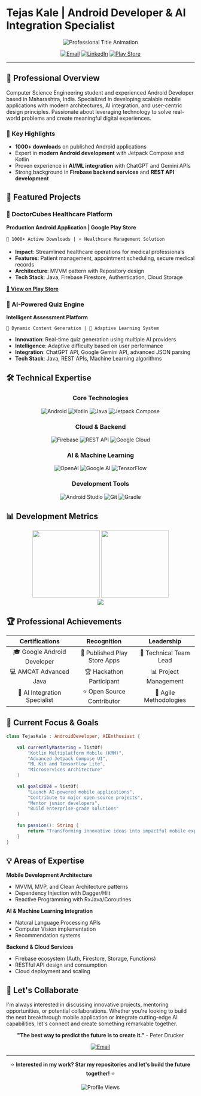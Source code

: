 # Tejas Kale | Android Developer & AI Integration Specialist

<div align="center">
  <img src="https://readme-typing-svg.herokuapp.com?font=Inter&size=24&duration=3000&pause=1000&color=0EA5E9&center=true&vCenter=true&width=600&lines=Senior+Android+Developer;AI+%26+Machine+Learning+Enthusiast;Published+App+Developer;Open+Source+Contributor" alt="Professional Title Animation" />
</div>

<div align="center">
  
[![Email](https://img.shields.io/badge/📧_cse.tejas@gmail.com-0EA5E9?style=flat-square&logoColor=white)](mailto:cse.tejas@gmail.com)
[![LinkedIn](https://img.shields.io/badge/LinkedIn-0A66C2?style=flat-square&logo=linkedin&logoColor=white)](https://www.linkedin.com/in/tejas-kale-65419a24b)
[![Play Store](https://img.shields.io/badge/Play_Store_Developer-34A853?style=flat-square&logo=google-play&logoColor=white)](https://play.google.com/store/apps/details?id=com.tvm.doctorcube)

</div>

---

## 🎯 Professional Overview

Computer Science Engineering student and experienced Android Developer based in Maharashtra, India. Specialized in developing scalable mobile applications with modern architectures, AI integration, and user-centric design principles. Passionate about leveraging technology to solve real-world problems and create meaningful digital experiences.

### 🚀 Key Highlights
- **1000+ downloads** on published Android applications
- Expert in **modern Android development** with Jetpack Compose and Kotlin
- Proven experience in **AI/ML integration** with ChatGPT and Gemini APIs
- Strong background in **Firebase backend services** and **REST API development**

## 💼 Featured Projects

### 🏥 DoctorCubes Healthcare Platform
**Production Android Application | Google Play Store**
```
📱 1000+ Active Downloads | ⭐ Healthcare Management Solution
```
- **Impact**: Streamlined healthcare operations for medical professionals
- **Features**: Patient management, appointment scheduling, secure medical records
- **Architecture**: MVVM pattern with Repository design
- **Tech Stack**: Java, Firebase Firestore, Authentication, Cloud Storage

[**📱 View on Play Store**](https://play.google.com/store/apps/details?id=com.tvm.doctorcube)

### 🤖 AI-Powered Quiz Engine
**Intelligent Assessment Platform**
```
🎯 Dynamic Content Generation | 🧠 Adaptive Learning System
```
- **Innovation**: Real-time quiz generation using multiple AI providers
- **Intelligence**: Adaptive difficulty based on user performance
- **Integration**: ChatGPT API, Google Gemini API, advanced JSON parsing
- **Tech Stack**: Java, REST APIs, Machine Learning algorithms

## 🛠️ Technical Expertise

<div align="center">

### Core Technologies
![Android](https://img.shields.io/badge/Android_SDK-3DDC84?style=for-the-badge&logo=android&logoColor=white)
![Kotlin](https://img.shields.io/badge/Kotlin-7F52FF?style=for-the-badge&logo=kotlin&logoColor=white)
![Java](https://img.shields.io/badge/Java-ED8B00?style=for-the-badge&logo=openjdk&logoColor=white)
![Jetpack Compose](https://img.shields.io/badge/Jetpack_Compose-4285F4?style=for-the-badge&logo=jetpackcompose&logoColor=white)

### Cloud & Backend
![Firebase](https://img.shields.io/badge/Firebase-DD2C00?style=for-the-badge&logo=firebase&logoColor=white)
![REST API](https://img.shields.io/badge/REST_APIs-FF6B35?style=for-the-badge&logo=api&logoColor=white)
![Google Cloud](https://img.shields.io/badge/Google_Cloud-4285F4?style=for-the-badge&logo=google-cloud&logoColor=white)

### AI & Machine Learning
![OpenAI](https://img.shields.io/badge/OpenAI_API-412991?style=for-the-badge&logo=openai&logoColor=white)
![Google AI](https://img.shields.io/badge/Google_Gemini-4285F4?style=for-the-badge&logo=google&logoColor=white)
![TensorFlow](https://img.shields.io/badge/TensorFlow_Lite-FF6F00?style=for-the-badge&logo=tensorflow&logoColor=white)

### Development Tools
![Android Studio](https://img.shields.io/badge/Android_Studio-3DDC84?style=for-the-badge&logo=android-studio&logoColor=white)
![Git](https://img.shields.io/badge/Git-F05032?style=for-the-badge&logo=git&logoColor=white)
![Gradle](https://img.shields.io/badge/Gradle-02303A?style=for-the-badge&logo=gradle&logoColor=white)

</div>

## 📊 Development Metrics

<div align="center">
  <img height="180em" src="https://github-readme-stats.vercel.app/api?username=TG404-JV&show_icons=true&theme=github_dark&hide_border=true&count_private=true&include_all_commits=true&bg_color=0d1117&title_color=0EA5E9&icon_color=0EA5E9" />
  <img height="180em" src="https://github-readme-stats.vercel.app/api/top-langs/?username=TG404-JV&layout=compact&theme=github_dark&hide_border=true&bg_color=0d1117&title_color=0EA5E9" />
</div>

<div align="center">
  <img src="https://github-readme-streak-stats.herokuapp.com/?user=TG404-JV&theme=github-dark-blue&hide_border=true&background=0d1117&stroke=0EA5E9&ring=0EA5E9&fire=0EA5E9" />
</div>

## 🏆 Professional Achievements

<div align="center">

| **Certifications** | **Recognition** | **Leadership** |
|:---:|:---:|:---:|
| 🎓 Google Android Developer | 📱 Published Play Store Apps | 👥 Technical Team Lead |
| 💻 AMCAT Advanced Java | 🏆 Hackathon Participant | 📊 Project Management |
| 🤖 AI Integration Specialist | ⭐ Open Source Contributor | 🎯 Agile Methodologies |

</div>

## 🎯 Current Focus & Goals

```kotlin
class TejasKale : AndroidDeveloper, AIEnthusiast {
    
    val currentlyMastering = listOf(
        "Kotlin Multiplatform Mobile (KMM)",
        "Advanced Jetpack Compose UI",
        "ML Kit and TensorFlow Lite",
        "Microservices Architecture"
    )
    
    val goals2024 = listOf(
        "Launch AI-powered mobile applications",
        "Contribute to major open-source projects",
        "Mentor junior developers",
        "Build enterprise-grade solutions"
    )
    
    fun passion(): String {
        return "Transforming innovative ideas into impactful mobile experiences"
    }
}
```

## 💡 Areas of Expertise

**Mobile Development Architecture**
- MVVM, MVP, and Clean Architecture patterns
- Dependency Injection with Dagger/Hilt
- Reactive Programming with RxJava/Coroutines

**AI & Machine Learning Integration**
- Natural Language Processing APIs
- Computer Vision implementation
- Recommendation systems

**Backend & Cloud Services**
- Firebase ecosystem (Auth, Firestore, Storage, Functions)
- RESTful API design and consumption
- Cloud deployment and scaling

## 🌟 Let's Collaborate

I'm always interested in discussing innovative projects, mentoring opportunities, or potential collaborations. Whether you're looking to build the next breakthrough mobile application or integrate cutting-edge AI capabilities, let's connect and create something remarkable together.

<div align="center">

**"The best way to predict the future is to create it."** - Peter Drucker

[![Email](https://img.shields.io/badge/📧_Get_in_Touch-0EA5E9?style=for-the-badge&logoColor=white)](mailto:cse.tejas@gmail.com)

---

⭐ **Interested in my work? Star my repositories and let's build the future together!** ⭐

<img src="https://profile-counter.glitch.me/TG404-JV/count.svg" alt="Profile Views" />

</div>
